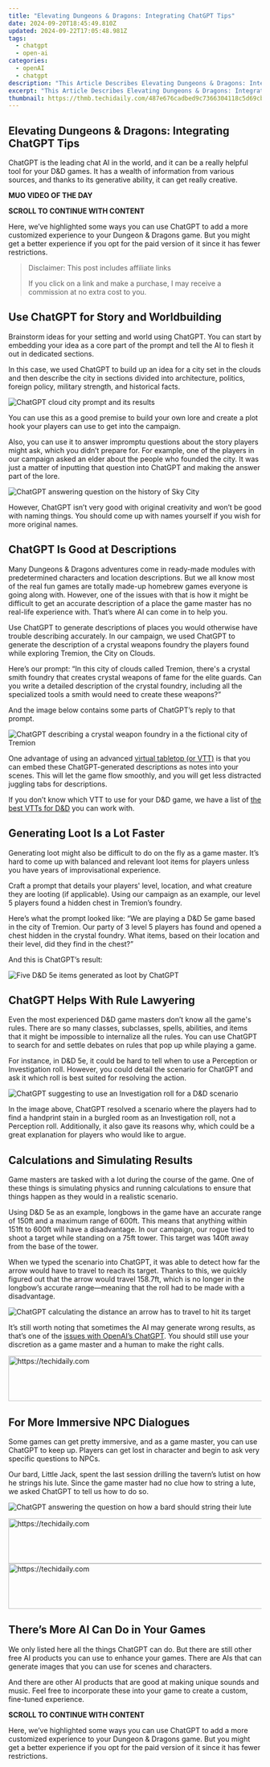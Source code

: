 ```yaml
---
title: "Elevating Dungeons & Dragons: Integrating ChatGPT Tips"
date: 2024-09-20T18:45:49.810Z
updated: 2024-09-22T17:05:48.981Z
tags:
  - chatgpt
  - open-ai
categories:
  - openAI
  - chatgpt
description: "This Article Describes Elevating Dungeons & Dragons: Integrating ChatGPT Tips"
excerpt: "This Article Describes Elevating Dungeons & Dragons: Integrating ChatGPT Tips"
thumbnail: https://thmb.techidaily.com/487e676cadbed9c7366304118c5d69cbccc78efab49f48ed06a998718358fad4.jpg
---
```


## Elevating Dungeons & Dragons: Integrating ChatGPT Tips

 ChatGPT is the leading chat AI in the world, and it can be a really helpful tool for your D&D games. It has a wealth of information from various sources, and thanks to its generative ability, it can get really creative.

**MUO VIDEO OF THE DAY**

**SCROLL TO CONTINUE WITH CONTENT**

 Here, we’ve highlighted some ways you can use ChatGPT to add a more customized experience to your Dungeon & Dragons game. But you might get a better experience if you opt for the paid version of it since it has fewer restrictions.

>  Disclaimer: This post includes affiliate links
>
>  If you click on a link and make a purchase, I may receive a commission at no extra cost to you.
>

## Use ChatGPT for Story and Worldbuilding

 Brainstorm ideas for your setting and world using ChatGPT. You can start by embedding your idea as a core part of the prompt and tell the AI to flesh it out in dedicated sections.

 In this case, we used ChatGPT to build up an idea for a city set in the clouds and then describe the city in sections divided into architecture, politics, foreign policy, military strength, and historical facts.

![ChatGPT cloud city prompt and its results](https://static1.makeuseofimages.com/wordpress/wp-content/uploads/2023/05/chatgpt-cloud-city-prompt-and-its-results.jpeg)

 You can use this as a good premise to build your own lore and create a plot hook your players can use to get into the campaign.

 Also, you can use it to answer impromptu questions about the story players might ask, which you didn’t prepare for. For example, one of the players in our campaign asked an elder about the people who founded the city. It was just a matter of inputting that question into ChatGPT and making the answer part of the lore.

![ChatGPT answering question on the history of Sky City](https://static1.makeuseofimages.com/wordpress/wp-content/uploads/2023/05/chatgpt-answering-question-on-the-history-of-sky-city.jpeg)

 However, ChatGPT isn’t very good with original creativity and won’t be good with naming things. You should come up with names yourself if you wish for more original names.

## ChatGPT Is Good at Descriptions

 Many Dungeons & Dragons adventures come in ready-made modules with predetermined characters and location descriptions. But we all know most of the real fun games are totally made-up homebrew games everyone is going along with. However, one of the issues with that is how it might be difficult to get an accurate description of a place the game master has no real-life experience with. That’s where AI can come in to help you.

 Use ChatGPT to generate descriptions of places you would otherwise have trouble describing accurately. In our campaign, we used ChatGPT to generate the description of a crystal weapons foundry the players found while exploring Tremion, the City on Clouds.

 Here’s our prompt: “In this city of clouds called Tremion, there's a crystal smith foundry that creates crystal weapons of fame for the elite guards. Can you write a detailed description of the crystal foundry, including all the specialized tools a smith would need to create these weapons?”

 And the image below contains some parts of ChatGPT’s reply to that prompt.

![ChatGPT describing a crystal weapon foundry in a the fictional city of Tremion](https://static1.makeuseofimages.com/wordpress/wp-content/uploads/2023/05/chatgpt-describing-a-crystal-weapon-foundry-in-a-the-fictional-city-of-tremion.jpeg)

 One advantage of using an advanced [virtual tabletop (or VTT)](https://www.makeuseof.com/what-is-virtual-tabletop-how-it-works/) is that you can embed these ChatGPT-generated descriptions as notes into your scenes. This will let the game flow smoothly, and you will get less distracted juggling tabs for descriptions.

 If you don’t know which VTT to use for your D&D game, we have a list of [the best VTTs for D&D](https://www.makeuseof.com/the-best-virtual-tabletops-vtts-to-play-dd-and-other-rpgs/) you can work with.

## Generating Loot Is a Lot Faster

 Generating loot might also be difficult to do on the fly as a game master. It’s hard to come up with balanced and relevant loot items for players unless you have years of improvisational experience.

 Craft a prompt that details your players' level, location, and what creature they are looting (if applicable). Using our campaign as an example, our level 5 players found a hidden chest in Tremion’s foundry.

 Here’s what the prompt looked like: “We are playing a D&D 5e game based in the city of Tremion. Our party of 3 level 5 players has found and opened a chest hidden in the crystal foundry. What items, based on their location and their level, did they find in the chest?”

 And this is ChatGPT’s result:

![Five D&D 5e items generated as loot by ChatGPT](https://static1.makeuseofimages.com/wordpress/wp-content/uploads/2023/05/five-d-d-5e-items-generated-as-loot-by-chatgpt.jpeg)

## ChatGPT Helps With Rule Lawyering

 Even the most experienced D&D game masters don’t know all the game's rules. There are so many classes, subclasses, spells, abilities, and items that it might be impossible to internalize all the rules. You can use ChatGPT to search for and settle debates on rules that pop up while playing a game.

 For instance, in D&D 5e, it could be hard to tell when to use a Perception or Investigation roll. However, you could detail the scenario for ChatGPT and ask it which roll is best suited for resolving the action.

![ChatGPT suggesting to use an Investigation roll for a D&D scenario](https://static1.makeuseofimages.com/wordpress/wp-content/uploads/2023/05/chatgpt-suggesting-to-use-an-investigation-roll-for-a-d-d-scenario.jpeg)

 In the image above, ChatGPT resolved a scenario where the players had to find a handprint stain in a burgled room as an Investigation roll, not a Perception roll. Additionally, it also gave its reasons why, which could be a great explanation for players who would like to argue.

## Calculations and Simulating Results

 Game masters are tasked with a lot during the course of the game. One of these things is simulating physics and running calculations to ensure that things happen as they would in a realistic scenario.

 Using D&D 5e as an example, longbows in the game have an accurate range of 150ft and a maximum range of 600ft. This means that anything within 151ft to 600ft will have a disadvantage. In our campaign, our rogue tried to shoot a target while standing on a 75ft tower. This target was 140ft away from the base of the tower.

 When we typed the scenario into ChatGPT, it was able to detect how far the arrow would have to travel to reach its target. Thanks to this, we quickly figured out that the arrow would travel 158.7ft, which is no longer in the longbow’s accurate range—meaning that the roll had to be made with a disadvantage.

![ChatGPT calculating the distance an arrow has to travel to hit its target](https://static1.makeuseofimages.com/wordpress/wp-content/uploads/2023/05/chatgpt-calculating-the-distance-an-arrow-has-to-travel-to-hit-its-target.jpeg)

 It’s still worth noting that sometimes the AI may generate wrong results, as that’s one of the [issues with OpenAI’s ChatGPT](https://www.makeuseof.com/openai-chatgpt-biggest-probelms/). You should still use your discretion as a game master and a human to make the right calls.

<!-- affiliate ads begin -->
<a href="https://bluetties.sjv.io/c/5597632/2141687/17094" target="_top" id="2141687">
  <img src="//a.impactradius-go.com/display-ad/17094-2141687" border="0" alt="https://techidaily.com" width="728" height="90"/>
</a>
<img height="0" width="0" src="https://bluetties.sjv.io/i/5597632/2141687/17094" style="position:absolute;visibility:hidden;" border="0" />
<!-- affiliate ads end -->

## For More Immersive NPC Dialogues

 Some games can get pretty immersive, and as a game master, you can use ChatGPT to keep up. Players can get lost in character and begin to ask very specific questions to NPCs.

 Our bard, Little Jack, spent the last session drilling the tavern’s lutist on how he strings his lute. Since the game master had no clue how to string a lute, we asked ChatGPT to tell us how to do so.

![ChatGPT answering the question on how a bard should string their lute](https://static1.makeuseofimages.com/wordpress/wp-content/uploads/2023/05/chatgpt-answering-the-question-on-how-a-bard-should-string-their-lute.jpeg)

<!-- affiliate ads begin -->
<a href="https://appsumo.8odi.net/c/5597632/2129740/7443" target="_top" id="2129740">
  <img src="//a.impactradius-go.com/display-ad/7443-2129740" border="0" alt="https://techidaily.com" width="728" height="90"/>
</a>
<img height="0" width="0" src="https://appsumo.8odi.net/i/5597632/2129740/7443" style="position:absolute;visibility:hidden;" border="0" />
<!-- affiliate ads end -->

<!-- affiliate ads begin -->
<a href="https://appsumo.8odi.net/c/5597632/2144285/7443" target="_top" id="2144285">
  <img src="//a.impactradius-go.com/display-ad/7443-2144285" border="0" alt="https://techidaily.com" width="728" height="90"/>
</a>
<img height="0" width="0" src="https://appsumo.8odi.net/i/5597632/2144285/7443" style="position:absolute;visibility:hidden;" border="0" />
<!-- affiliate ads end -->

## There’s More AI Can Do in Your Games

 We only listed here all the things ChatGPT can do. But there are still other free AI products you can use to enhance your games. There are AIs that can generate images that you can use for scenes and characters.

 And there are other AI products that are good at making unique sounds and music. Feel free to incorporate these into your game to create a custom, fine-tuned experience.

**SCROLL TO CONTINUE WITH CONTENT**

 Here, we’ve highlighted some ways you can use ChatGPT to add a more customized experience to your Dungeon & Dragons game. But you might get a better experience if you opt for the paid version of it since it has fewer restrictions.

<ins class="adsbygoogle"
     style="display:block"
     data-ad-format="autorelaxed"
     data-ad-client="ca-pub-7571918770474297"
     data-ad-slot="1223367746"></ins>

<ins class="adsbygoogle"
     style="display:block"
     data-ad-client="ca-pub-7571918770474297"
     data-ad-slot="8358498916"
     data-ad-format="auto"
     data-full-width-responsive="true"></ins>



